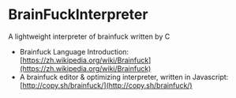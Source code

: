 # BrainFuckInterpreter
A lightweight interpreter of brainfuck written by C

- Brainfuck Language Introduction:  [https://zh.wikipedia.org/wiki/Brainfuck](https://zh.wikipedia.org/wiki/Brainfuck)
- A brainfuck editor & optimizing interpreter, written in Javascript: [http://copy.sh/brainfuck/](http://copy.sh/brainfuck/)